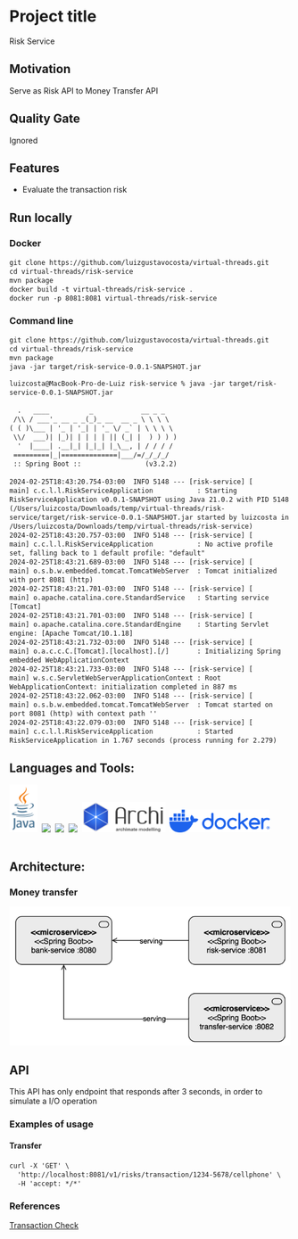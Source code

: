 # Project title
Risk Service

## Motivation
Serve as Risk API to Money Transfer API

## Quality Gate
Ignored

## Features
- Evaluate the transaction risk

## Run locally
### Docker
````shell
git clone https://github.com/luizgustavocosta/virtual-threads.git
cd virtual-threads/risk-service
mvn package
docker build -t virtual-threads/risk-service .
docker run -p 8081:8081 virtual-threads/risk-service
````
### Command line
 ```shell
git clone https://github.com/luizgustavocosta/virtual-threads.git
cd virtual-threads/risk-service
mvn package 
java -jar target/risk-service-0.0.1-SNAPSHOT.jar
 ```

```text
luizcosta@MacBook-Pro-de-Luiz risk-service % java -jar target/risk-service-0.0.1-SNAPSHOT.jar

  .   ____          _            __ _ _
 /\\ / ___'_ __ _ _(_)_ __  __ _ \ \ \ \
( ( )\___ | '_ | '_| | '_ \/ _` | \ \ \ \
 \\/  ___)| |_)| | | | | || (_| |  ) ) ) )
  '  |____| .__|_| |_|_| |_\__, | / / / /
 =========|_|==============|___/=/_/_/_/
 :: Spring Boot ::                (v3.2.2)

2024-02-25T18:43:20.754-03:00  INFO 5148 --- [risk-service] [           main] c.c.l.l.RiskServiceApplication           : Starting RiskServiceApplication v0.0.1-SNAPSHOT using Java 21.0.2 with PID 5148 (/Users/luizcosta/Downloads/temp/virtual-threads/risk-service/target/risk-service-0.0.1-SNAPSHOT.jar started by luizcosta in /Users/luizcosta/Downloads/temp/virtual-threads/risk-service)
2024-02-25T18:43:20.757-03:00  INFO 5148 --- [risk-service] [           main] c.c.l.l.RiskServiceApplication           : No active profile set, falling back to 1 default profile: "default"
2024-02-25T18:43:21.689-03:00  INFO 5148 --- [risk-service] [           main] o.s.b.w.embedded.tomcat.TomcatWebServer  : Tomcat initialized with port 8081 (http)
2024-02-25T18:43:21.701-03:00  INFO 5148 --- [risk-service] [           main] o.apache.catalina.core.StandardService   : Starting service [Tomcat]
2024-02-25T18:43:21.701-03:00  INFO 5148 --- [risk-service] [           main] o.apache.catalina.core.StandardEngine    : Starting Servlet engine: [Apache Tomcat/10.1.18]
2024-02-25T18:43:21.732-03:00  INFO 5148 --- [risk-service] [           main] o.a.c.c.C.[Tomcat].[localhost].[/]       : Initializing Spring embedded WebApplicationContext
2024-02-25T18:43:21.733-03:00  INFO 5148 --- [risk-service] [           main] w.s.c.ServletWebServerApplicationContext : Root WebApplicationContext: initialization completed in 887 ms
2024-02-25T18:43:22.062-03:00  INFO 5148 --- [risk-service] [           main] o.s.b.w.embedded.tomcat.TomcatWebServer  : Tomcat started on port 8081 (http) with context path ''
2024-02-25T18:43:22.079-03:00  INFO 5148 --- [risk-service] [           main] c.c.l.l.RiskServiceApplication           : Started RiskServiceApplication in 1.767 seconds (process running for 2.279)
```

## Languages and Tools:
<div>
  <img width=50px src="../resources/imgs/java-vertical.svg">&nbsp;
  <img width=50px src="https://upload.wikimedia.org/wikipedia/commons/9/9c/IntelliJ_IDEA_Icon.svg">&nbsp;
  <img width=150px src="https://upload.wikimedia.org/wikipedia/commons/4/44/Spring_Framework_Logo_2018.svg">&nbsp;
  <img width=150px src="https://upload.wikimedia.org/wikipedia/commons/5/52/Apache_Maven_logo.svg">&nbsp;
  <img width=150px src="../resources/imgs/archimate.png">&nbsp;
  <img width=180px src="../resources/imgs/docker-logo-blue.svg">&nbsp;
</div>
</br>

## Architecture:

### Money transfer
![img.png](../resources/imgs/bank-transfer.png)

## API
This API has only endpoint that responds after 3 seconds, in order to simulate a I/O operation

### Examples of usage

#### Transfer
````shell
curl -X 'GET' \
  'http://localhost:8081/v1/risks/transaction/1234-5678/cellphone' \
  -H 'accept: */*'
````

### References
[Transaction Check](https://api-docs.fraud.net/docs/public-apis/395e4a8yfue3b-transaction-check)